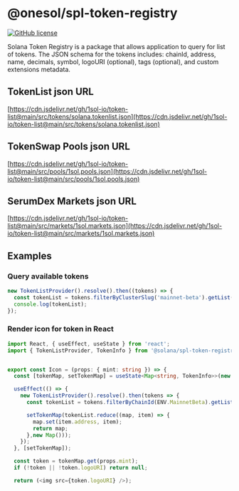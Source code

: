 # @onesol/spl-token-registry

[![GitHub license](https://img.shields.io/badge/license-APACHE-blue.svg)](https://github.com/1sol-io/token-list/blob/main/LICENSE)

Solana Token Registry is a package that allows application to query for list of tokens.
The JSON schema for the tokens includes: chainId, address, name, decimals, symbol, logoURI (optional), tags (optional), and custom extensions metadata.


## TokenList json URL
[https://cdn.jsdelivr.net/gh/1sol-io/token-list@main/src/tokens/solana.tokenlist.json](https://cdn.jsdelivr.net/gh/1sol-io/token-list@main/src/tokens/solana.tokenlist.json)

## TokenSwap Pools json URL
[https://cdn.jsdelivr.net/gh/1sol-io/token-list@main/src/pools/1sol.pools.json](https://cdn.jsdelivr.net/gh/1sol-io/token-list@main/src/pools/1sol.pools.json)

## SerumDex Markets json URL
[https://cdn.jsdelivr.net/gh/1sol-io/token-list@main/src/markets/1sol.markets.json](https://cdn.jsdelivr.net/gh/1sol-io/token-list@main/src/markets/1sol.markets.json)

## Examples

### Query available tokens

```typescript
new TokenListProvider().resolve().then((tokens) => {
  const tokenList = tokens.filterByClusterSlug('mainnet-beta').getList();
  console.log(tokenList);
});
```

### Render icon for token in React

```typescript jsx
import React, { useEffect, useState } from 'react';
import { TokenListProvider, TokenInfo } from '@solana/spl-token-registry';


export const Icon = (props: { mint: string }) => {
  const [tokenMap, setTokenMap] = useState<Map<string, TokenInfo>>(new Map());

  useEffect(() => {
    new TokenListProvider().resolve().then(tokens => {
      const tokenList = tokens.filterByChainId(ENV.MainnetBeta).getList();

      setTokenMap(tokenList.reduce((map, item) => {
        map.set(item.address, item);
        return map;
      },new Map()));
    });
  }, [setTokenMap]);

  const token = tokenMap.get(props.mint);
  if (!token || !token.logoURI) return null;

  return (<img src={token.logoURI} />);

```
